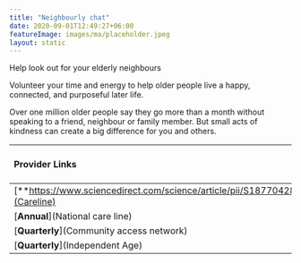 ```yaml
---
title: "Neighbourly chat"
date: 2020-09-01T12:49:27+06:00
featureImage: images/ma/placeholder.jpeg
layout: static
---
```


Help look out for your elderly neighbours

Volunteer your time and energy to help older people live a happy, connected, and purposeful later life.

Over one million older people say they go more than a month without speaking to a friend, neighbour or family member. But small acts of kindness can create a big difference for you and others.

| Provider Links      | Free or Paid  |  
| :-----------          | :--------------:      |  
| [**https://www.sciencedirect.com/science/article/pii/S1877042814003140**](Careline) | Online | 
| [**Annual**](National care line) | Online | 
| [**Quarterly**](Community access network) | Online | 
| [**Quarterly**](Independent Age) | Online | 
  

<br/><br/>






